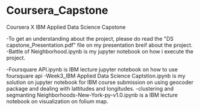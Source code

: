 # Coursera_Capstone
Coursera X IBM Applied Data Science Capstone 

-To get an understanding about the project, please do read the "DS capstone_Presentation.pdf" file on my presentation breif about the project.
-Battle of Neighborhood.ipynb is my jupyter notebook on how i execute the project.

-Foursquare API.ipynb is IBM lecture jupyter notebook on how to use foursquare api
-Week3_IBM Applied Data Science Captstion.ipynb is my solution on jupyter notebook for IBM course submission on using geocoder package and dealing with lattitudes and longitudes.
-clustering and segmanting Neighborhoods-New-York-py-v1.0.ipynb is a IBM lecture notebook on visualization on folium map.
